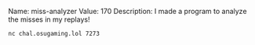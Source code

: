 Name: miss-analyzer
Value: 170
Description: I made a program to analyze the misses in my replays!

`nc chal.osugaming.lol 7273`
